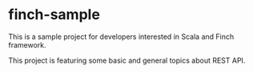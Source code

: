 # finch-sample

This is a sample project for developers interested in Scala and Finch framework.

This project is featuring some basic and general topics about REST API.
